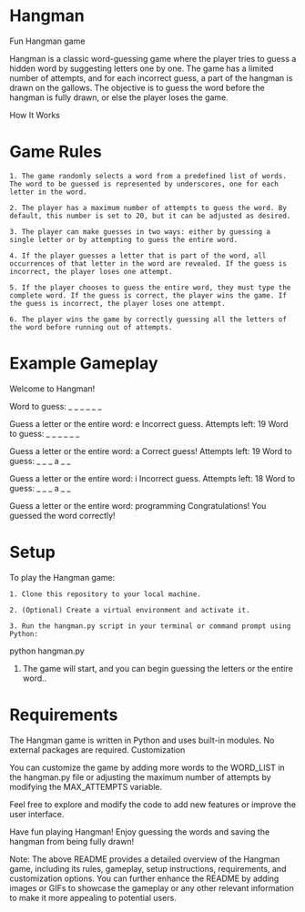 # Hangman
Fun Hangman game

Hangman is a classic word-guessing game where the player tries to guess a hidden word by suggesting letters one by one. The game has a limited number of attempts, and for each incorrect guess, a part of the hangman is drawn on the gallows. The objective is to guess the word before the hangman is fully drawn, or else the player loses the game.

How It Works

# Game Rules

    1. The game randomly selects a word from a predefined list of words. The word to be guessed is represented by underscores, one for each letter in the word.

    2. The player has a maximum number of attempts to guess the word. By default, this number is set to 20, but it can be adjusted as desired.

    3. The player can make guesses in two ways: either by guessing a single letter or by attempting to guess the entire word.

    4. If the player guesses a letter that is part of the word, all occurrences of that letter in the word are revealed. If the guess is incorrect, the player loses one attempt.

    5. If the player chooses to guess the entire word, they must type the complete word. If the guess is correct, the player wins the game. If the guess is incorrect, the player loses one attempt.

    6. The player wins the game by correctly guessing all the letters of the word before running out of attempts.



# Example Gameplay

Welcome to Hangman!

Word to guess: _ _ _ _ _ _

Guess a letter or the entire word: e
Incorrect guess. Attempts left: 19
Word to guess: _ _ _ _ _ _

Guess a letter or the entire word: a
Correct guess! Attempts left: 19
Word to guess: _ _ _ a _ _

Guess a letter or the entire word: i
Incorrect guess. Attempts left: 18
Word to guess: _ _ _ a _ _

Guess a letter or the entire word: programming
Congratulations! You guessed the word correctly!


# Setup

To play the Hangman game:

    1. Clone this repository to your local machine.

    2. (Optional) Create a virtual environment and activate it.

    3. Run the hangman.py script in your terminal or command prompt using Python:
    
python hangman.py

1. The game will start, and you can begin guessing the letters or the entire word.. 


# Requirements

The Hangman game is written in Python and uses built-in modules. No external packages are required.
Customization

You can customize the game by adding more words to the WORD_LIST in the hangman.py file or adjusting the maximum number of attempts by modifying the MAX_ATTEMPTS variable.

Feel free to explore and modify the code to add new features or improve the user interface.

Have fun playing Hangman! Enjoy guessing the words and saving the hangman from being fully drawn!

Note: The above README provides a detailed overview of the Hangman game, including its rules, gameplay, setup instructions, requirements, and customization options. You can further enhance the README by adding images or GIFs to showcase the gameplay or any other relevant information to make it more appealing to potential users.
